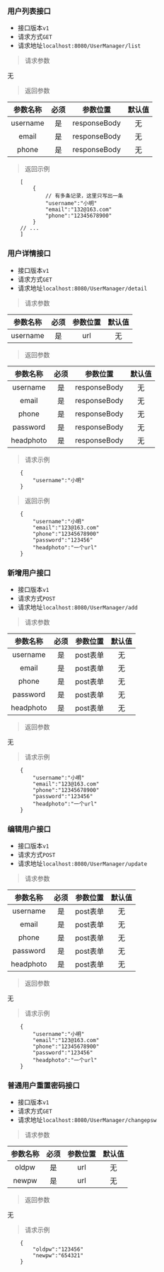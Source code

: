 ### 用户列表接口
+ 接口版本`v1`
+ 请求方式`GET`
+ 请求地址`localhost:8080/UserManager/list`

> 请求参数

无
> 返回参数

| 参数名称 | 必须 | 参数位置 | 默认值 |
|:----:|:---:|:---:|:---:|
|username|是|responseBody|无
|email|是|responseBody|无
|phone|是|responseBody|无
> 返回示例

        [    
            {
                // 有多条记录，这里只写出一条
                "username":"小明"
                "email":"132@163.com"
                "phone":"12345678900"
            }
        // ...
        ]

### 用户详情接口
+ 接口版本`v1`
+ 请求方式`GET`
+ 请求地址`localhost:8080/UserManager/detail`

> 请求参数

| 参数名称 | 必须 | 参数位置 | 默认值 |
|:----:|:---:|:---:|:---:|
|username|是|url|无

> 返回参数

| 参数名称 | 必须 | 参数位置 | 默认值 |
|:----:|:---:|:---:|:---:|
|username|是|responseBody|无
|email|是|responseBody|无
|phone|是|responseBody|无
|password|是|responseBody|无
|headphoto|是|responseBody|无

> 请求示例

        {
            "username":"小明"
        }

> 返回示例

        {
            "username":"小明"
            "email":"123@163.com"
            "phone":"12345678900"
            "password":"123456"
            "headphoto":"一个url"
        }

### 新增用户接口
+ 接口版本`v1`
+ 请求方式`POST`
+ 请求地址`localhost:8080/UserManager/add`

> 请求参数

| 参数名称 | 必须 | 参数位置 | 默认值 |
|:----:|:---:|:---:|:---:|
|username|是|post表单|无
|email|是|post表单|无
|phone|是|post表单|无
|password|是|post表单|无
|headphoto|是|post表单|无

> 返回参数

无

> 请求示例

        {
            "username":"小明"
            "email":"123@163.com"
            "phone":"12345678900"
            "password":"123456"
            "headphoto":"一个url"
        }

### 编辑用户接口
+ 接口版本`v1`
+ 请求方式`POST`
+ 请求地址`localhost:8080/UserManager/update`

> 请求参数

| 参数名称 | 必须 | 参数位置 | 默认值 |
|:----:|:---:|:---:|:---:|
|username|是|post表单|无
|email|是|post表单|无
|phone|是|post表单|无
|password|是|post表单|无
|headphoto|是|post表单|无

> 返回参数

无

> 请求示例

        {
            "username":"小明"
            "email":"123@163.com"
            "phone":"12345678900"
            "password":"123456"
            "headphoto":"一个url"
        }

### 普通用户重置密码接口
+ 接口版本`v1`
+ 请求方式`GET`
+ 请求地址`localhost:8080/UserManager/changepsw`

> 请求参数

| 参数名称 | 必须 | 参数位置 | 默认值 |
|:----:|:---:|:---:|:---:|
|oldpw|是|url|无
|newpw|是|url|无

> 返回参数

无

> 请求示例

        {
            "oldpw":"123456"
            "newpw":"654321"
        }
